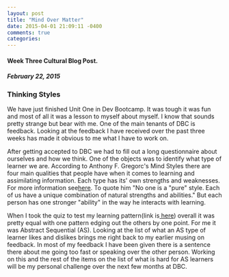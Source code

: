 ```yaml
---
layout: post
title: "Mind Over Matter"
date: 2015-04-01 21:09:11 -0400
comments: true
categories: 
---
```

#### Week Three Cultural Blog Post.

##### February 22, 2015

### Thinking Styles



We have just finished Unit One in Dev Bootcamp. It was tough it was fun and most of all it was a lesson to myself about myself. I know that sounds pretty strange but bear with me. One of the main tenants of DBC is feedback. Looking at the feedback I have received over the past three weeks has made it obvious to me what I have to work on.

After getting accepted to DBC we had to fill out a long questionnaire about ourselves and how we think. One of the objects was to identify what type of learner we are. According to Anthony F. Gregorc's Mind Styles there are four main qualities that people have when it comes to learning and assimilating information. Each type has its' own strengths and weaknesses. For more information see[here](http://web.cortland.edu/andersmd/learning/gregorc.htm). To quote him "No one is a "pure" style. Each of us have a unique combination of natural strengths and abilities." But each person has one stronger "ability" in the way he interacts with learning.

When I took the quiz to test my learning pattern(link is[ here](http://www.thelearningweb.net/personalthink.html)) overall it was pretty equal with one pattern edging out the others by one point. For me it was Abstract Sequential (AS). Looking at the list of what an AS type of learner likes and dislikes brings me right back to my earlier musing on feedback. In most of my feedback I have been given there is a sentence there about me going too fast or speaking over the other person. Working on this and the rest of the items on the list of what is hard for AS learners will be my personal challenge over the next few months at DBC.